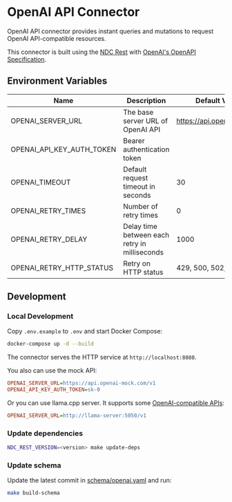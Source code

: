 # OpenAI API Connector

OpenAI API connector provides instant queries and mutations to request OpenAI API-compatible resources.

This connector is built using the [NDC Rest](https://github.com/hasura/ndc-rest) with [OpenAI's OpenAPI Specification](https://github.com/openai/openai-openapi).

## Environment Variables

| Name                      | Description                                   | Default Value             |
| ------------------------- | --------------------------------------------- | ------------------------- |
| OPENAI_SERVER_URL         | The base server URL of OpenAI API             | https://api.openai.com/v1 |
| OPENAI_API_KEY_AUTH_TOKEN | Bearer authentication token                   |                           |
| OPENAI_TIMEOUT            | Default request timeout in seconds            | 30                        |
| OPENAI_RETRY_TIMES        | Number of retry times                         | 0                         |
| OPENAI_RETRY_DELAY        | Delay time between each retry in milliseconds | 1000                      |
| OPENAI_RETRY_HTTP_STATUS  | Retry on HTTP status                          | 429, 500, 502, 503        |

## Development

### Local Development

Copy `.env.example` to `.env` and start Docker Compose:

```sh
docker-compose up -d --build
```

The connector serves the HTTP service at `http://localhost:8080`.

You also can use the mock API:

```ini
OPENAI_SERVER_URL=https://api.openai-mock.com/v1
OPENAI_API_KEY_AUTH_TOKEN=sk-0
```

Or you can use llama.cpp server. It supports some [OpenAI-compatible APIs](https://github.com/ggerganov/llama.cpp/blob/master/examples/server/README.md#post-v1chatcompletions-openai-compatible-chat-completions-api):

```ini
OPENAI_SERVER_URL=http://llama-server:5050/v1
```

### Update dependencies

```sh
NDC_REST_VERSION=<version> make update-deps
```

### Update schema

Update the latest commit in [schema/openai.yaml](schema/openai.yaml) and run:

```sh
make build-schema
```
